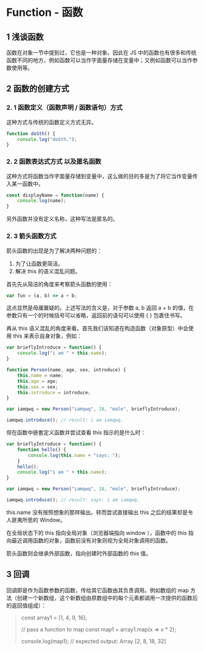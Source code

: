 # Function - 函数

## 1 浅谈函数

函数在对象一节中提到过，它也是一种对象。因此在 JS 中的函数也有很多和传统函数不同的地方，例如函数可以当作字面量存储在变量中；又例如函数可以当作参数使用等。

## 2 函数的创建方式

### 2. 1 函数定义（函数声明 / 函数语句）方式

这种方式与传统的函数定义方式无异。

```javascript
function doSth() {
    console.log("doSth.");
}
```

### 2. 2 函数表达式方式 以及匿名函数

这种方式将函数当作字面量存储到变量中，这么做的目的多是为了将它当作变量传入某一函数中。

```javascript
const displayName = function(name) {
    console.log(name);
}
```

另外函数并没有定义名称，这种写法是匿名的。

### 2. 3 箭头函数方式

箭头函数的出现是为了解决两种问题的：

1. 为了让函数更简洁。
2. 解决 this 的语义混乱问题。

首先先从简洁的角度来考察箭头函数的使用：

```javascript
var fun = (a, b) => a + b;
```

这点显然是毋庸置疑的。上述写法的含义是，对于参数 a, b 返回 a + b 的值，在参数只有一个的时候括号可以省略，返回前的语句可以使用 { } 包裹住书写。

再从 this 语义混乱的角度来看。首先我们该知道在构造函数（对象原型）中会使用 this 来表示自身对象，例如：

```javascript
var brieflyIntroduce = function() {
    console.log("i am " + this.name);
}

function Person(name, age, sex, introduce) {
    this.name = name;
    this.age = age;
    this.sex = sex;
    this.introduce = introduce;
}

var iamqwq = new Person("iamqwq", 18, "male", brieflyIntroduce);

iamqwq.introduce(); // result: i am iamqwq.
```

但在函数中嵌套定义函数并尝试查看 this 指示的是什么时：

```javascript
var brieflyIntroduce = function() {
    function hello() {
        console.log(this.name + "says: ");
    }
    hello();
    console.log("i am " + this.name);
}

var iamqwq = new Person("iamqwq", 18, "male", brieflyIntroduce);

iamqwq.introduce(); // result: says: i am iamqwq.
```

this.name 没有按照想象的那样输出。转而尝试直接输出 this 之后的结果却是令人匪夷所思的 Window。

在全局状态下的 this 指向全局对象（浏览器端指向 window ），函数中的 this 指向最近调用函数的对象，函数前没有对象则视为全局对象调用的函数。

箭头函数则会继承外部函数，指向创建时外部函数的 this 值。

## 3 回调

回调即是作为函数参数的函数，传给其它函数由其负责调用。例如数组的 map 方法（创建一个新数组，这个新数组由原数组中的每个元素都调用一次提供的函数后的返回值组成）：

> const array1 = [1, 4, 9, 16];
>
> // pass a function to map
> const map1 = array1.map(x => x * 2);
>
> console.log(map1);
> // expected output: Array [2, 8, 18, 32]

